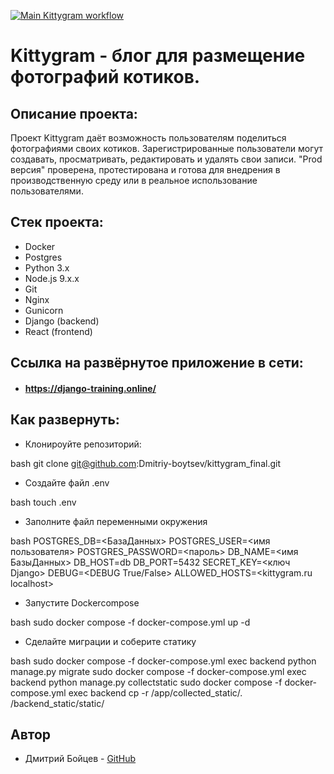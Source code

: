 [![Main Kittygram workflow](https://github.com/Dmitriy-boytsev/kittygram_final/actions/workflows/main.yml/badge.svg)](https://github.com/Dmitriy-boytsev/kittygram_final/actions/workflows/main.yml/badge.svg)

# Kittygram - блог для размещение фотографий котиков. 
 
## Описание проекта: 
 
Проект Kittygram даёт возможность пользователям поделиться  фотографиями своих  котиков. Зарегистрированные пользователи могут создавать, просматривать, редактировать и удалять свои записи. "Prod версия" проверена, протестирована и готова для внедрения в производственную среду или в реальное использование пользователями.

## Стек проекта:

- Docker
- Postgres
- Python 3.x 
- Node.js 9.x.x 
- Git 
- Nginx 
- Gunicorn 
- Django (backend) 
- React (frontend)

##  Cсылка на развёрнутое приложение в сети: 
- #### https://django-training.online/ 

## Как развернуть: 
 
 - Клонироуйте репозиторий:
 
    
bash
    git clone git@github.com:Dmitriy-boytsev/kittygram_final.git
 - Создайте файл .env

    
bash
    touch .env
- Заполните файл переменными окружения

    
bash
    POSTGRES_DB=<БазаДанных>
    POSTGRES_USER=<имя пользователя>
    POSTGRES_PASSWORD=<пароль>
    DB_NAME=<имя БазыДанных>
    DB_HOST=db
    DB_PORT=5432
    SECRET_KEY=<ключ Django>
    DEBUG=<DEBUG True/False>
    ALLOWED_HOSTS=<kittygram.ru localhost>

- Запустите Dockercompose

    
bash
    sudo docker compose -f docker-compose.yml up -d

- Сделайте миграции и соберите статику

   
bash
    sudo docker compose -f docker-compose.yml exec backend python manage.py migrate
    sudo docker compose -f docker-compose.yml exec backend python manage.py collectstatic
    sudo docker compose -f docker-compose.yml exec backend cp -r /app/collected_static/. /backend_static/static/ 
    




 ## Автор 
 
- Дмитрий Бойцев - [GitHub](https://github.com/Dmitriy-boytsev)
